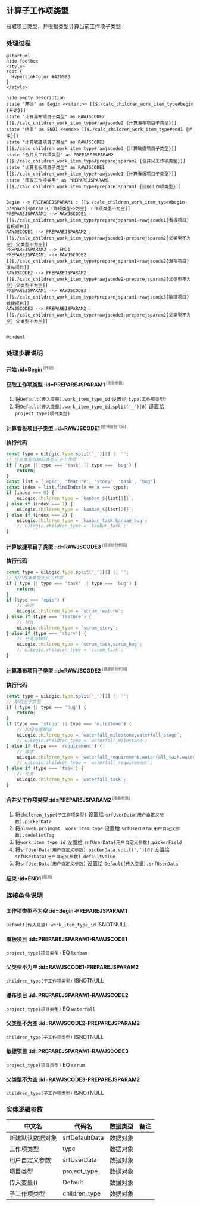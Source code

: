 ## 计算子工作项类型 <!-- {docsify-ignore-all} -->

   获取项目类型，并根据类型计算当前工作项子类型

### 处理过程

```plantuml
@startuml
hide footbox
<style>
root {
  HyperlinkColor #42b983
}
</style>

hide empty description
state "开始" as Begin <<start>> [[$./calc_children_work_item_type#begin {开始}]]
state "计算瀑布项目子类型" as RAWJSCODE2  [[$./calc_children_work_item_type#rawjscode2 {计算瀑布项目子类型}]]
state "结束" as END1 <<end>> [[$./calc_children_work_item_type#end1 {结束}]]
state "计算敏捷项目子类型" as RAWJSCODE3  [[$./calc_children_work_item_type#rawjscode3 {计算敏捷项目子类型}]]
state "合并父工作项类型" as PREPAREJSPARAM2  [[$./calc_children_work_item_type#preparejsparam2 {合并父工作项类型}]]
state "计算看板项目子类型" as RAWJSCODE1  [[$./calc_children_work_item_type#rawjscode1 {计算看板项目子类型}]]
state "获取工作项类型" as PREPAREJSPARAM1  [[$./calc_children_work_item_type#preparejsparam1 {获取工作项类型}]]


Begin --> PREPAREJSPARAM1 : [[$./calc_children_work_item_type#begin-preparejsparam1{工作项类型不为空} 工作项类型不为空]]
PREPAREJSPARAM1 --> RAWJSCODE1 : [[$./calc_children_work_item_type#preparejsparam1-rawjscode1{看板项目} 看板项目]]
RAWJSCODE1 --> PREPAREJSPARAM2 : [[$./calc_children_work_item_type#rawjscode1-preparejsparam2{父类型不为空} 父类型不为空]]
PREPAREJSPARAM2 --> END1
PREPAREJSPARAM1 --> RAWJSCODE2 : [[$./calc_children_work_item_type#preparejsparam1-rawjscode2{瀑布项目} 瀑布项目]]
RAWJSCODE2 --> PREPAREJSPARAM2 : [[$./calc_children_work_item_type#rawjscode2-preparejsparam2{父类型不为空} 父类型不为空]]
PREPAREJSPARAM1 --> RAWJSCODE3 : [[$./calc_children_work_item_type#preparejsparam1-rawjscode3{敏捷项目} 敏捷项目]]
RAWJSCODE3 --> PREPAREJSPARAM2 : [[$./calc_children_work_item_type#rawjscode3-preparejsparam2{父类型不为空} 父类型不为空]]


@enduml
```


### 处理步骤说明

#### 开始 :id=Begin<sup class="footnote-symbol"> <font color=gray size=1>[开始]</font></sup>




#### 获取工作项类型 :id=PREPAREJSPARAM1<sup class="footnote-symbol"> <font color=gray size=1>[准备参数]</font></sup>



1. 将`Default(传入变量).work_item_type_id` 设置给  `type(工作项类型)`
2. 将`Default(传入变量).work_item_type_id.split('_')[0]` 设置给  `project_type(项目类型)`

#### 计算看板项目子类型 :id=RAWJSCODE1<sup class="footnote-symbol"> <font color=gray size=1>[直接前台代码]</font></sup>



<p class="panel-title"><b>执行代码</b></p>

```javascript
const type = uiLogic.type.split('_')[1] || '';
// 任务类型与缺陷类型无子工作项
if (!type || type === 'task' || type === 'bug') {
    return;
}
const list = ['epic', 'feature', 'story', 'task', 'bug'];
const index = list.findIndex(x => x === type);
if (index === 0) {
    uiLogic.children_type = `kanban_${list[1]}`;
} else if (index === 1) {
    uiLogic.children_type = `kanban_${list[2]}`;
} else if (index === 2) {
    uiLogic.children_type = `kanban_task,kanban_bug`;
    // uiLogic.children_type = `kanban_task`;
}
```

#### 计算敏捷项目子类型 :id=RAWJSCODE3<sup class="footnote-symbol"> <font color=gray size=1>[直接前台代码]</font></sup>



<p class="panel-title"><b>执行代码</b></p>

```javascript
const type = uiLogic.type.split('_')[1] || '';
// 用户故事类型无父工作项
if (!type || type === 'task' || type === 'bug') {
    return;
}
if (type === 'epic') {
    // 史诗
    uiLogic.children_type = `scrum_feature`;
} else if (type === 'feature') {
    // 特性
    uiLogic.children_type = `scrum_story`;
} else if (type === 'story') {
    // 任务与缺陷
    uiLogic.children_type = `scrum_task,scrum_bug`;
    // uiLogic.children_type = `scrum_task`;
}
```

#### 计算瀑布项目子类型 :id=RAWJSCODE2<sup class="footnote-symbol"> <font color=gray size=1>[直接前台代码]</font></sup>



<p class="panel-title"><b>执行代码</b></p>

```javascript
const type = uiLogic.type.split('_')[1] || '';
// 缺陷无子类型
if (!type || type === 'bug') {
    return;
}
if (type === 'stage' || type === 'milestone') {
    // 阶段与里程碑
    uiLogic.children_type = `waterfall_milestone,waterfall_stage`;
    // uiLogic.children_type = `waterfall_milestone`;
} else if (type === 'requirement') {
    // 需求
    uiLogic.children_type = `waterfall_requirement,waterfall_task,waterfall_bug`;
    // uiLogic.children_type = `waterfall_requirement`;
} else if (type === 'task') {
    // 任务
    uiLogic.children_type = `waterfall_task`;
}
```

#### 合并父工作项类型 :id=PREPAREJSPARAM2<sup class="footnote-symbol"> <font color=gray size=1>[准备参数]</font></sup>



1. 将`children_type(子工作项类型)` 设置给  `srfUserData(用户自定义参数).pickerData`
2. 将`plmweb.projmgmt__work_item_type` 设置给  `srfUserData(用户自定义参数).codelistTag`
3. 将`work_item_type_id` 设置给  `srfUserData(用户自定义参数).pickerField`
4. 将`srfUserData(用户自定义参数).pickerData.split(',')[0]` 设置给  `srfUserData(用户自定义参数).defaultValue`
5. 将`srfUserData(用户自定义参数)` 设置给  `Default(传入变量).srfUserData`

#### 结束 :id=END1<sup class="footnote-symbol"> <font color=gray size=1>[结束]</font></sup>




### 连接条件说明
#### 工作项类型不为空 :id=Begin-PREPAREJSPARAM1

```Default(传入变量).work_item_type_id``` ISNOTNULL
#### 看板项目 :id=PREPAREJSPARAM1-RAWJSCODE1

```project_type(项目类型)``` EQ ```kanban```
#### 父类型不为空 :id=RAWJSCODE1-PREPAREJSPARAM2

```children_type(子工作项类型)``` ISNOTNULL
#### 瀑布项目 :id=PREPAREJSPARAM1-RAWJSCODE2

```project_type(项目类型)``` EQ ```waterfall```
#### 父类型不为空 :id=RAWJSCODE2-PREPAREJSPARAM2

```children_type(子工作项类型)``` ISNOTNULL
#### 敏捷项目 :id=PREPAREJSPARAM1-RAWJSCODE3

```project_type(项目类型)``` EQ ```scrum```
#### 父类型不为空 :id=RAWJSCODE3-PREPAREJSPARAM2

```children_type(子工作项类型)``` ISNOTNULL


### 实体逻辑参数

|    中文名   |    代码名    |  数据类型      |备注 |
| --------| --------| --------  | --------   |
|新建默认数据对象|srfDefaultData|数据对象||
|工作项类型|type|数据对象||
|用户自定义参数|srfUserData|数据对象||
|项目类型|project_type|数据对象||
|传入变量(<i class="fa fa-check"/></i>)|Default|数据对象||
|子工作项类型|children_type|数据对象||
